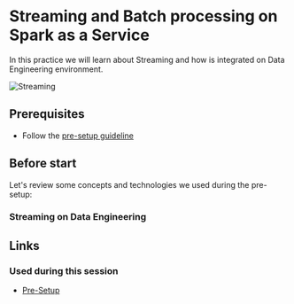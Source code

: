 # Streaming and Batch processing on Spark as a Service​

In this practice we will learn about Streaming and how is integrated on Data Engineering environment.

![Streaming](img/streaming1.png)

## Prerequisites

* Follow the [pre-setup guideline][pre-setup]

## Before start

Let's review some concepts and technologies we used during the pre-setup:

### Streaming on Data Engineering



## Links

### Used during this session

* [Pre-Setup][pre-setup]



[pre-setup]: ./pre-setup.md
